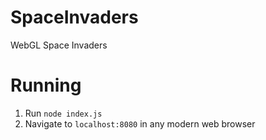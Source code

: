 # SpaceInvaders
WebGL Space Invaders

# Running
1. Run `node index.js`
1. Navigate to `localhost:8080` in any modern web browser
